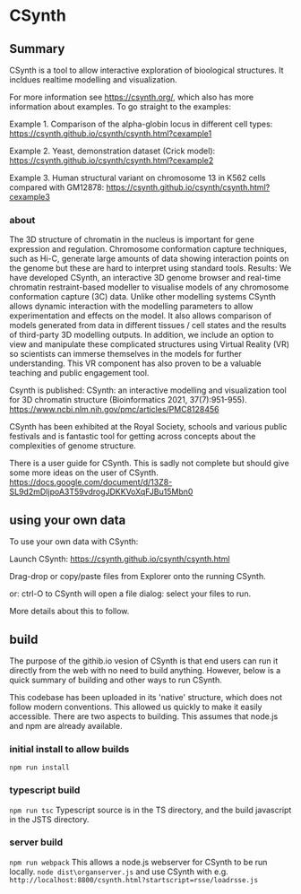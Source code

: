 # CSynth
## Summary
CSynth is a tool to allow interactive exploration of bioological structures.
It incldues realtime modelling and visualization.

For more information see https://csynth.org/, which also has more information about examples.
To go straight to the examples:

Example 1. Comparison of the alpha-globin locus in different cell types:
https://csynth.github.io/csynth/csynth.html?cexample1

Example 2. Yeast, demonstration dataset (Crick model):
https://csynth.github.io/csynth/csynth.html?cexample2

Example 3. Human structural variant on chromosome 13 in K562 cells compared with GM12878:
https://csynth.github.io/csynth/csynth.html?cexample3

### about
The 3D structure of chromatin in the nucleus is important for gene expression and regulation.  Chromosome conformation capture techniques, such as Hi-C, generate large amounts of data showing interaction points on the genome but these are hard to interpret using standard tools.
Results: We have developed CSynth, an interactive 3D genome browser and real-time chromatin restraint-based modeller to visualise models of any chromosome conformation capture (3C) data. Unlike other modelling systems CSynth allows dynamic interaction with the modelling parameters to allow experimentation and effects on the model. It also allows comparison of models generated from data in different tissues / cell states and the results of third-party 3D modelling outputs. In addition, we include an option to view and manipulate these complicated structures using Virtual Reality (VR) so scientists can immerse themselves in the models for further understanding. This VR component has also proven to be a valuable teaching and public engagement tool.

Csynth is published: CSynth: an interactive modelling and visualization tool for 3D chromatin structure (Bioinformatics 2021, 37(7):951-955).
https://www.ncbi.nlm.nih.gov/pmc/articles/PMC8128456

CSynth has been exhibited at the Royal Society, schools and various public festivals and is fantastic tool for getting across concepts about the complexities of genome structure.

There is a user guide for CSynth. This is sadly not complete but should give some more ideas on the user of CSynth.
https://docs.google.com/document/d/13Z8-SL9d2mDIjpoA3T59vdrogJDKKVoXqFJBu15Mbn0

## using your own data
To use your own data with CSynth:

Launch CSynth: https://csynth.github.io/csynth/csynth.html

Drag-drop or copy/paste files from Explorer onto the running CSynth.

or: ctrl-O to CSynth will open a file dialog: select your files to run.

More details about this to follow.

## build
The purpose of the githib.io vesion of CSynth is that end users can run it directly from the web with no need to build anything.
However, below is a quick summary of building and other ways to run CSynth.

This codebase has been uploaded in its 'native' structure, which does not follow modern conventions. This allowed us quickly to make it easily accessible.
There are two aspects to building. This assumes that node.js and npm are already available.
### initial install to allow builds
`npm run install`
### typescript build
`npm run tsc`
Typescript source is in the TS directory, and the build javascript in the JSTS directory.
### server build
`npm run webpack`
This allows a node.js webserver for CSynth to be run locally.
`node dist\organserver.js`
and use CSynth with e.g.
`http://localhost:8800/csynth.html?startscript=rsse/loadrsse.js`


